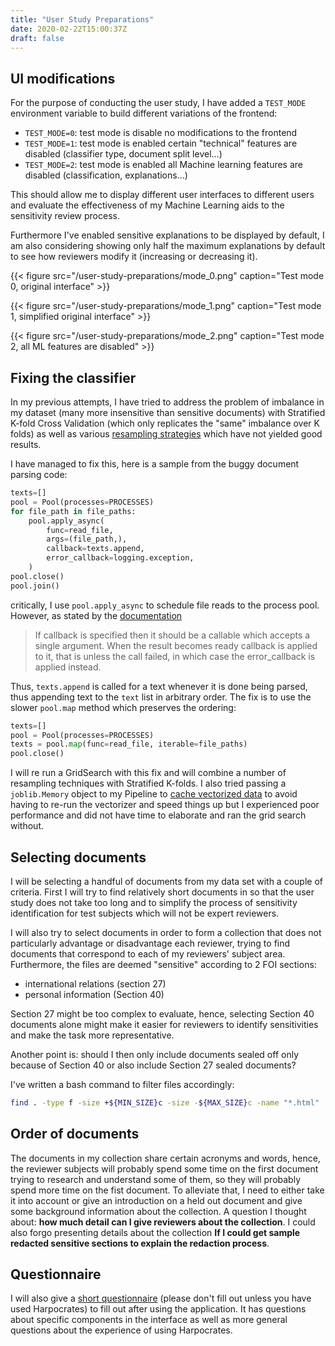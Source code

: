 ```yaml
---
title: "User Study Preparations"
date: 2020-02-22T15:00:37Z
draft: false
---
```


## UI modifications

For the purpose of conducting the user study, I have added a `TEST_MODE` environment variable to build different variations of the frontend:

- `TEST_MODE=0`: test mode is disable no modifications to the frontend
- `TEST_MODE=1`: test mode is enabled certain "technical" features are disabled (classifier type, document split level...)
- `TEST_MODE=2`: test mode is enabled all Machine learning features are disabled (classification, explanations...)

This should allow me to display different user interfaces to different users and evaluate the effectiveness of my Machine Learning aids to the sensitivity review process.

Furthermore I've enabled sensitive explanations to be displayed by default, I am also considering showing only half the maximum explanations by default to see how reviewers modify it (increasing or decreasing it).

{{< figure src="/user-study-preparations/mode_0.png" caption="Test mode 0, original interface" >}}

{{< figure src="/user-study-preparations/mode_1.png" caption="Test mode 1, simplified original interface" >}}

{{< figure src="/user-study-preparations/mode_2.png" caption="Test mode 2, all ML features are disabled" >}}

## Fixing the classifier

In my previous attempts, I have tried to address the problem of imbalance in my dataset (many more insensitive than sensitive documents) with Stratified K-fold Cross Validation (which only replicates the "same" imbalance over K folds) as well as various [resampling strategies](https://dissertation.guillaume.desusanne.com/posts/one-hot-oversampling-and-evaluation/) which have not yielded good results.

I have managed to fix this, here is a sample from the buggy document parsing code:

```python
texts=[]
pool = Pool(processes=PROCESSES)
for file_path in file_paths:
    pool.apply_async(
        func=read_file,
        args=(file_path,),
        callback=texts.append,
        error_callback=logging.exception,
    )
pool.close()
pool.join()
```

critically, I use `pool.apply_async` to schedule file reads to the process pool. However, as stated by the [documentation](https://docs.python.org/3.8/library/multiprocessing.html#multiprocessing.pool.Pool.apply_async)

> If callback is specified then it should be a callable which accepts a single argument. When the result becomes ready callback is applied to it, that is unless the call failed, in which case the error_callback is applied instead.

Thus, `texts.append` is called for a text whenever it is done being parsed, thus appending text to the `text` list in arbitrary order. The fix is to use the slower `pool.map` method which preserves the ordering:

```python
texts=[]
pool = Pool(processes=PROCESSES)
texts = pool.map(func=read_file, iterable=file_paths)
pool.close()
```

I will re run a GridSearch with this fix and will combine a number of resampling techniques with Stratified K-folds. I also tried passing a `joblib.Memory` object to my Pipeline to [cache vectorized data](https://scikit-learn.org/stable/modules/generated/sklearn.pipeline.Pipeline.html) to avoid having to re-run the vectorizer and speed things up but I experienced poor performance and did not have time to elaborate and ran the grid search without.

## Selecting documents

I will be selecting a handful of documents from my data set with a couple of criteria. First I will try to find relatively short documents in so that the user study does not take too long and to simplify the process of sensitivity identification for test subjects which will not be expert reviewers.

I will also try to select documents in order to form a collection that does not particularly advantage or disadvantage each reviewer, trying to find documents that correspond to each of my reviewers' subject area. Furthermore, the files are deemed "sensitive" according to 2 FOI sections:

- international relations (section 27)
- personal information (Section 40)

Section 27 might be too complex to evaluate, hence, selecting Section 40 documents alone might make it easier for reviewers to identify sensitivities and make the task more representative.

Another point is: should I then only include documents sealed off only because of Section 40 or also include Section 27 sealed documents?

I've written a bash command to filter files accordingly:

```bash
find . -type f -size +${MIN_SIZE}c -size -${MAX_SIZE}c -name "*.html"  -printf "%f\n" | sed 's/\.html$//1' | grep -f - ./full.collection.path.gold | grep " 1"
```

## Order of documents

The documents in my collection share certain acronyms and words, hence, the reviewer subjects will probably spend some time on the first document trying to research and understand some of them, so they will probably spend more time on the fist document. To alleviate that, I need to either take it into account or give an introduction on a held out document and give some background information about the collection. A question I thought about: **how much detail can I give reviewers about the collection**. I could also forgo presenting details about the collection **If I could get sample redacted sensitive sections to explain the redaction process**.

## Questionnaire

I will also give a [short questionnaire](https://docs.google.com/forms/d/1ZpeUlWykRoVqsDzYZ2s45o4u08EXxLr44hlthCFYwWk) (please don't fill out unless you have used Harpocrates) to fill out after using the application. It has questions about specific components in the interface as well as more general questions about the experience of using Harpocrates.
